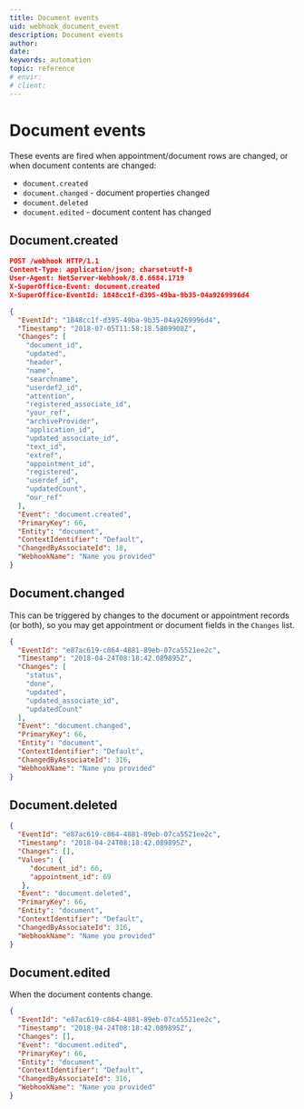 ```yaml
---
title: Document events
uid: webhook_document_event
description: Document events
author:
date:
keywords: automation
topic: reference
# envir:
# client:
---
```

# Document events

These events are fired when appointment/document rows are changed, or when document contents are changed:

* `document.created`
* `document.changed` - document properties changed
* `document.deleted`
* `document.edited` - document content has changed

## Document.created

```json
POST /webhook HTTP/1.1
Content-Type: application/json; charset=utf-8
User-Agent: NetServer-Webhook/8.8.6684.1719
X-SuperOffice-Event: document.created
X-SuperOffice-EventId: 1848cc1f-d395-49ba-9b35-04a9269996d4

{
  "EventId": "1848cc1f-d395-49ba-9b35-04a9269996d4",
  "Timestamp": "2018-07-05T11:58:18.5809908Z",
  "Changes": [
    "document_id",
    "updated",
    "header",
    "name",
    "searchname",
    "userdef2_id",
    "attention",
    "registered_associate_id",
    "your_ref",
    "archiveProvider",
    "application_id",
    "updated_associate_id",
    "text_id",
    "extref",
    "appointment_id",
    "registered",
    "userdef_id",
    "updatedCount",
    "our_ref"
  ],
  "Event": "document.created",
  "PrimaryKey": 66,
  "Entity": "document",
  "ContextIdentifier": "Default",
  "ChangedByAssociateId": 18,
  "WebhookName": "Name you provided"
}
```

## Document.changed

This can be triggered by changes to the document or appointment records (or both), so you may get appointment or document fields in the `Changes` list.

```json
{
  "EventId": "e87ac619-c864-4881-89eb-07ca5521ee2c",
  "Timestamp": "2018-04-24T08:18:42.089895Z",
  "Changes": [
    "status",
    "done",
    "updated",
    "updated_associate_id",
    "updatedCount"
  ],
  "Event": "document.changed",
  "PrimaryKey": 66,
  "Entity": "document",
  "ContextIdentifier": "Default",
  "ChangedByAssociateId": 316,
  "WebhookName": "Name you provided"
}
```

## Document.deleted

```json
{
  "EventId": "e87ac619-c864-4881-89eb-07ca5521ee2c",
  "Timestamp": "2018-04-24T08:18:42.089895Z",
  "Changes": [],
  "Values": {
     "document_id": 66,
     "appointment_id": 69
   },
  "Event": "document.deleted",
  "PrimaryKey": 66,
  "Entity": "document",
  "ContextIdentifier": "Default",
  "ChangedByAssociateId": 316,
  "WebhookName": "Name you provided"
}
```

## Document.edited

When the document contents change.

```json
{
  "EventId": "e87ac619-c864-4881-89eb-07ca5521ee2c",
  "Timestamp": "2018-04-24T08:18:42.089895Z",
  "Changes": [],
  "Event": "document.edited",
  "PrimaryKey": 66,
  "Entity": "document",
  "ContextIdentifier": "Default",
  "ChangedByAssociateId": 316,
  "WebhookName": "Name you provided"
}
```
